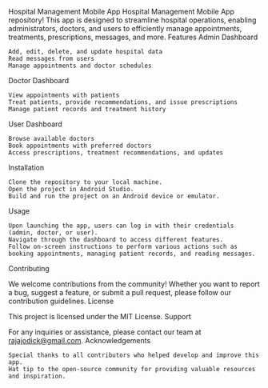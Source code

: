 Hospital Management Mobile App
Hospital Management Mobile App repository! 
This app is designed to streamline hospital operations, enabling administrators, doctors, and users to efficiently manage appointments, treatments, prescriptions, messages, and more.
Features
Admin Dashboard

    Add, edit, delete, and update hospital data
    Read messages from users
    Manage appointments and doctor schedules

Doctor Dashboard

    View appointments with patients
    Treat patients, provide recommendations, and issue prescriptions
    Manage patient records and treatment history

User Dashboard

    Browse available doctors
    Book appointments with preferred doctors
    Access prescriptions, treatment recommendations, and updates

Installation

    Clone the repository to your local machine.
    Open the project in Android Studio.
    Build and run the project on an Android device or emulator.

Usage

    Upon launching the app, users can log in with their credentials (admin, doctor, or user).
    Navigate through the dashboard to access different features.
    Follow on-screen instructions to perform various actions such as booking appointments, managing patient records, and reading messages.

Contributing

We welcome contributions from the community! Whether you want to report a bug, suggest a feature, or submit a pull request, please follow our contribution guidelines.
License

This project is licensed under the MIT License.
Support

For any inquiries or assistance, please contact our team at rajajodick@gmail.com.
Acknowledgements

    Special thanks to all contributors who helped develop and improve this app.
    Hat tip to the open-source community for providing valuable resources and inspiration.
